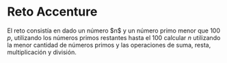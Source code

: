 # Reto Accenture
El reto consistía en dado un número \$n$ y un número primo menor que 100 $p$, utilizando los números primos restantes hasta el 100 calcular $n$ utilizando la menor cantidad de números primos y las operaciones de suma, resta, multiplicación y división.
